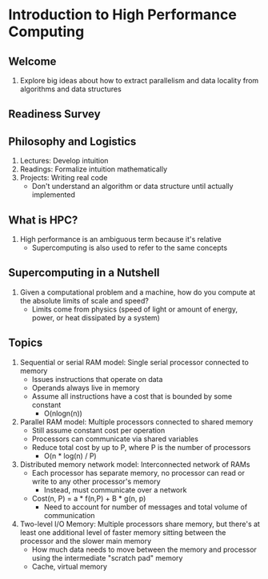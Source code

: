 # Introduction to High Performance Computing

## Welcome

1. Explore big ideas about how to extract parallelism and data locality from
algorithms and data structures

## Readiness Survey
## Philosophy and Logistics

1. Lectures: Develop intuition
2. Readings: Formalize intuition mathematically
3. Projects: Writing real code
    * Don't understand an algorithm or data structure until actually implemented

## What is HPC?

1. High performance is an ambiguous term because it's relative
    * Supercomputing is also used to refer to the same concepts

## Supercomputing in a Nutshell

1. Given a computational problem and a machine, how do you compute at the
absolute limits of scale and speed?
    * Limits come from physics (speed of light or amount of energy, power, or
    heat dissipated by a system)

## Topics

1. Sequential or serial RAM model: Single serial processor connected to memory
    * Issues instructions that operate on data
    * Operands always live in memory
    * Assume all instructions have a cost that is bounded by some constant
        - O(nlogn(n))
2. Parallel RAM model: Multiple processors connected to shared memory
    * Still assume constant cost per operation
    * Processors can communicate via shared variables
    * Reduce total cost by up to P, where P is the number of processors
        - O(n * log(n) / P)
3. Distributed memory network model: Interconnected network of RAMs
    * Each processor has separate memory, no processor can read or write to any
    other processor's memory
        - Instead, must communicate over a network
    * Cost(n, P) = a * f(n,P) + B * g(n, p)
        - Need to account for number of messages and total volume of communication
4. Two-level I/O Memory: Multiple processors share memory, but there's at least
one additional level of faster memory sitting between the processor and the
slower main memory
    * How much data needs to move between the memory and processor using the
    intermediate "scratch pad" memory
    * Cache, virtual memory
